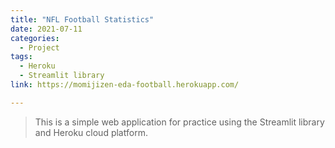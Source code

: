```yaml
---
title: "NFL Football Statistics"
date: 2021-07-11
categories:
  - Project
tags:
  - Heroku
  - Streamlit library
link: https://momijizen-eda-football.herokuapp.com/

---
```

>This is a simple web application for practice using the Streamlit library and Heroku cloud platform.
